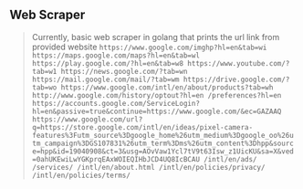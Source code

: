 ## Web Scraper
> Currently, basic web scraper in golang that prints the url link from provided website
`https://www.google.com/imghp?hl=en&tab=wi
https://maps.google.com/maps?hl=en&tab=wl
https://play.google.com/?hl=en&tab=w8
https://www.youtube.com/?tab=w1
https://news.google.com/?tab=wn
https://mail.google.com/mail/?tab=wm
https://drive.google.com/?tab=wo
https://www.google.com/intl/en/about/products?tab=wh
http://www.google.com/history/optout?hl=en
/preferences?hl=en
https://accounts.google.com/ServiceLogin?hl=en&passive=true&continue=https://www.google.com/&ec=GAZAAQ
https://www.google.com/url?q=https://store.google.com/intl/en/ideas/pixel-camera-features%3Futm_source%3Dgoogle_home%26utm_medium%3Dgoogle_oo%26utm_campaign%3DGS107831%26utm_term%3Dms%26utm_content%3Dhpp&source=hpp&id=19040908&ct=3&usg=AOvVaw1Ycl7tV9t63Isw_z1UicKU&sa=X&ved=0ahUKEwiLwYGKprqEAxWOIEQIHbJCD4UQ8IcBCAU
/intl/en/ads/
/services/
/intl/en/about.html
/intl/en/policies/privacy/
/intl/en/policies/terms/`